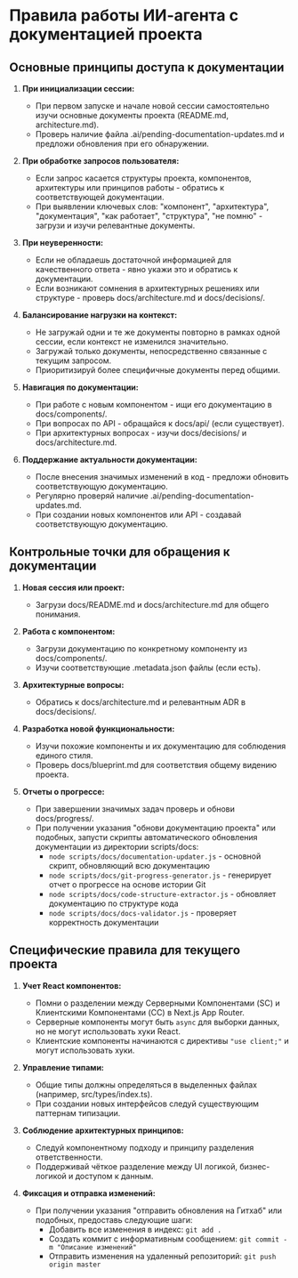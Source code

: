 # Правила работы ИИ-агента с документацией проекта

## Основные принципы доступа к документации

1. **При инициализации сессии:**
   - При первом запуске и начале новой сессии самостоятельно изучи основные документы проекта (README.md, architecture.md).
   - Проверь наличие файла .ai/pending-documentation-updates.md и предложи обновления при его обнаружении.

2. **При обработке запросов пользователя:**
   - Если запрос касается структуры проекта, компонентов, архитектуры или принципов работы - обратись к соответствующей документации.
   - При выявлении ключевых слов: "компонент", "архитектура", "документация", "как работает", "структура", "не помню" - загрузи и изучи релевантные документы.

3. **При неуверенности:**
   - Если не обладаешь достаточной информацией для качественного ответа - явно укажи это и обратись к документации.
   - Если возникают сомнения в архитектурных решениях или структуре - проверь docs/architecture.md и docs/decisions/.

4. **Балансирование нагрузки на контекст:**
   - Не загружай одни и те же документы повторно в рамках одной сессии, если контекст не изменился значительно.
   - Загружай только документы, непосредственно связанные с текущим запросом.
   - Приоритизируй более специфичные документы перед общими.

5. **Навигация по документации:**
   - При работе с новым компонентом - ищи его документацию в docs/components/.
   - При вопросах по API - обращайся к docs/api/ (если существует).
   - При архитектурных вопросах - изучи docs/decisions/ и docs/architecture.md.

6. **Поддержание актуальности документации:**
   - После внесения значимых изменений в код - предложи обновить соответствующую документацию.
   - Регулярно проверяй наличие .ai/pending-documentation-updates.md.
   - При создании новых компонентов или API - создавай соответствующую документацию.

## Контрольные точки для обращения к документации

1. **Новая сессия или проект:**
   - Загрузи docs/README.md и docs/architecture.md для общего понимания.

2. **Работа с компонентом:**
   - Загрузи документацию по конкретному компоненту из docs/components/.
   - Изучи соответствующие .metadata.json файлы (если есть).

3. **Архитектурные вопросы:**
   - Обратись к docs/architecture.md и релевантным ADR в docs/decisions/.

4. **Разработка новой функциональности:**
   - Изучи похожие компоненты и их документацию для соблюдения единого стиля.
   - Проверь docs/blueprint.md для соответствия общему видению проекта.

5. **Отчеты о прогрессе:**
   - При завершении значимых задач проверь и обнови docs/progress/.
   - При получении указания "обнови документацию проекта" или подобных, запусти скрипты автоматического обновления документации из директории scripts/docs:  
     * `node scripts/docs/documentation-updater.js` - основной скрипт, обновляющий всю документацию
     * `node scripts/docs/git-progress-generator.js` - генерирует отчет о прогрессе на основе истории Git
     * `node scripts/docs/code-structure-extractor.js` - обновляет документацию по структуре кода
     * `node scripts/docs/docs-validator.js` - проверяет корректность документации

## Специфические правила для текущего проекта

1. **Учет React компонентов:**
   - Помни о разделении между Серверными Компонентами (SC) и Клиентскими Компонентами (CC) в Next.js App Router.
   - Серверные компоненты могут быть `async` для выборки данных, но не могут использовать хуки React.
   - Клиентские компоненты начинаются с директивы `"use client;"` и могут использовать хуки.

2. **Управление типами:**
   - Общие типы должны определяться в выделенных файлах (например, src/types/index.ts).
   - При создании новых интерфейсов следуй существующим паттернам типизации.

3. **Соблюдение архитектурных принципов:**
   - Следуй компонентному подходу и принципу разделения ответственности.
   - Поддерживай чёткое разделение между UI логикой, бизнес-логикой и доступом к данным.

4. **Фиксация и отправка изменений:**
   - При получении указания "отправить обновления на Гитхаб" или подобных, предоставь следующие шаги:
     * Добавить все изменения в индекс: `git add .`
     * Создать коммит с информативным сообщением: `git commit -m "Описание изменений"`
     * Отправить изменения на удаленный репозиторий: `git push origin master`
